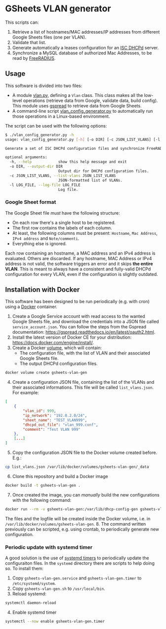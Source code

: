 # GSheets VLAN generator

This scripts can:
1. Retrieve a list of hostnames/MAC addresses/IP addresses from different Google Sheets files (one per VLAN).
2. Validate that list.
3. Generate automatically a leases configuration for an [ISC DHCPd](https://www.isc.org/dhcp/) server.
4. Synchronize a MySQL database of authorized Mac Addresses, to be read by [FreeRADIUS](https://freeradius.org/).

## Usage

This software is divided into two files:
- A module [vlan.py](vlan.py), defining a `Vlan` class. This class makes all the low-level operations (retrieve data from Google, validate data, build config).
  This module uses [gspread](https://pypi.org/project/gspread/) to retrieve data from Google Sheets.
- A command-line script [vlan_config_generator.py](vlan_config_generator.py) to automatically run those operations in a Linux-based environment.

The script can be used with the following options:
```bash
$ ./vlan_config_generator.py -h
usage: vlan_config_generator.py [-h] [-o DIR] [-c JSON_LIST_VLANS] [-l LOG_FILE]

Generate a set of ISC DHCPd configuration files and synchronize FreeRADIUS from Google Sheets files

optional arguments:
  -h, --help            show this help message and exit
  -o DIR, --output-dir DIR
                        Output dir for DHCPd configuration files.
  -c JSON_LIST_VLANS, --list-vlans JSON_LIST_VLANS
                        JSON-formatted list of VLANs.
  -l LOG_FILE, --log-file LOG_FILE
                        Log file.
```

### Google Sheet format
The Google Sheet file *must* have the following structure:
- On each row there's a single host to be registered.
- The first row contains the labels of each column.
- At least, the following columns must be present: `Hostname`, `Mac Address`, `IPv4 address` and `Note/commenti`.
- Everything else is ignored.

Each row containing an hostname, a MAC address and an IPv4 address is evaluated. Others are discarded.
If any hostname, MAC Address or IPv4 address is not valid, the software triggers an error and it
skips **the entire VLAN**. This is meant to always have a consistent and fully-valid DHCPd configuration for every VLAN,
even if the configuration is slightly outdated.

## Installation with Docker
This software has been designed to be run periodically (e.g. with cron) using a [Docker](https://www.docker.com/) container.

1. Create a Google Service account with read access to the wanted Google Sheets file, and download the credentials into a JSON
   file called `service_account.json`. You can follow the steps from the Gspread documentation: https://gspread.readthedocs.io/en/latest/oauth2.html.
2. Install the latest version of Docker CE for your distribution: https://docs.docker.com/engine/install/.
3. Create a Docker [volume](https://docs.docker.com/storage/volumes/), which will contain:
   - The configuration file, with the list of VLAN and their associated Google Sheets file.
   - The output DHCPd configuration files.
```bash
docker volume create gsheets-vlan-gen   
```
4. Create a configuration JSON file, containing the list of the VLANs and their associated informations. This file will be called `list_vlans.json`. For example:
```json
[
    {
        "vlan_id": 999,
        "ip_network": "192.0.2.0/24",
        "sheet_name": "TEST_VLAN999",
        "dhcpd_out_file": "vlan_999.conf",
        "comment": "Test VLAN 999"    
    },
    [...]
]
```
5. Copy the configuration JSON file to the Docker volume created before. E.g.:
```bash
cp list_vlans.json /var/lib/docker/volumes/gsheets-vlan-gen/_data
```
6. Clone this repository and build a Docker image
```bash
docker build -t gsheets-vlan-gen .
```
7. Once created the image, you can *manually* build the new configurations with the following command:
```bash
docker run --rm -v gsheets-vlan-gen:/var/lib/dhcp-config-gen gsheets-vlan-gen
```
  The files and the logfile will be created inside the Docker volume, i.e. in `/var/lib/docker/volumes/gsheets-vlan-gen`.
8. The command written previously can be scripted, e.g. using crontab, to periodically generate new configuration.

### Periodic update with systemd timer
A good solution is the use of [systemd timers](https://wiki.archlinux.org/index.php/Systemd/Timers) to periodically
update the configuraiton files. In the `systemd` directory there are scripts to help doing so. To install them:
1. Copy `gsheets-vlan-gen.service` and `gsheets-vlan-gen.timer` to `/etc/systemd/system`.
2. Copy `gsheets-vlan-gen.sh` to `/usr/local/bin`.
3. Reload systemd:
```bash
systemctl daemon-reload
```
4. Enable systemd timer
```bash
systemctl --now enable gsheets-vlan-gen.timer
```

